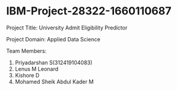 # IBM-Project-28322-1660110687


Project Title: University Admit Eligibility Predictor

Project Domain: Applied Data Science


Team Members:
1) Priyadarshan S(312419104083)
2) Lenus M Leonard
3) Kishore D
4) Mohamed Sheik Abdul Kader M
